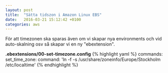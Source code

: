 ```yaml
---
layout: post
title:  "Sätta tidszon i Amazon Linux EBS"
date:   2016-03-21 15:12:42 +0100
categories: aws
---
```

För att timezonen ska sparas även om vi skapar nya environments och vid auto-skalning osv så skapar vi en ny "ebextension".

**.ebextensions/00-set-timezone.config**
{% highlight yaml %}
commands:
  set_time_zone:
    command: 'ln -f -s /usr/share/zoneinfo/Europe/Stockholm /etc/localtime'
{% endhighlight %}
